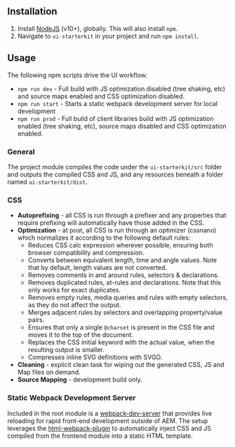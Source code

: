 ## Installation

1. Install [NodeJS](https://nodejs.org/en/download/) (v10+), globally. This will also install `npm`.
2. Navigate to `ui-starterkit` in your project and run `npm install`. 

## Usage

The following npm scripts drive the UI workflow:

* `npm run dev` - Full build with JS optimization disabled (tree shaking, etc) and source maps enabled and CSS optimization disabled.
* `npm run start` - Starts a static webpack development server for local development
* `npm run prod` - Full build of client libraries build with JS optimization enabled (tree shaking, etc), source maps disabled and CSS optimization enabled.


### General

The project module compiles the code under the `ui-starterkit/src` folder and outputs the compiled CSS and JS, and any resources beneath a folder named `ui-starterkit/dist`.


### CSS

* **Autoprefixing** - all CSS is run through a prefixer and any properties that require prefixing will automatically have those added in the CSS.
* **Optimization** - at post, all CSS is run through an optimizer (cssnano) which normalizes it according to the following default rules:
    * Reduces CSS calc expression wherever possible, ensuring both browser compatibility and compression.
    * Converts between equivalent length, time and angle values. Note that by default, length values are not converted.
    * Removes comments in and around rules, selectors & declarations.
    * Removes duplicated rules, at-rules and declarations. Note that this only works for exact duplicates.
    * Removes empty rules, media queries and rules with empty selectors, as they do not affect the output.
    * Merges adjacent rules by selectors and overlapping property/value pairs.
    * Ensures that only a single `@charset` is present in the CSS file and moves it to the top of the document.
    * Replaces the CSS initial keyword with the actual value, when the resulting output is smaller.
    * Compresses inline SVG definitions with SVGO.
* **Cleaning** - explicit clean task for wiping out the generated CSS, JS and Map files on demand.
* **Source Mapping** - development build only.

### Static Webpack Development Server

Included in the root module is a [webpack-dev-server](https://github.com/webpack/webpack-dev-server) that provides live reloading for rapid front-end development outside of AEM. The setup leverages the [html-webpack-plugin](https://github.com/jantimon/html-webpack-plugin) to automatically inject CSS and JS compiled from the frontend module into a static HTML template.

